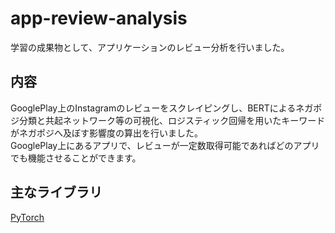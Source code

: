 # app-review-analysis
学習の成果物として、アプリケーションのレビュー分析を行いました。
## 内容
GooglePlay上のInstagramのレビューをスクレイピングし、BERTによるネガポジ分類と共起ネットワーク等の可視化、ロジスティック回帰を用いたキーワードがネガポジへ及ぼす影響度の算出を行いました。  
GooglePlay上にあるアプリで、レビューが一定数取得可能であればどのアプリでも機能させることができます。
## 主なライブラリ
[PyTorch](https://pytorch.org/ "PyTorch")  

